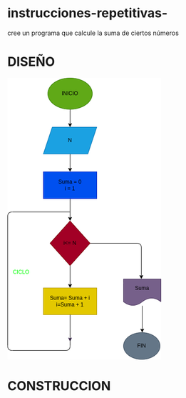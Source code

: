 # instrucciones-repetitivas-
cree un programa que calcule la suma de ciertos números

# DISEÑO

![Diagrama de flujo](diagrama.png "Diagrama de flujo")

# CONSTRUCCION
